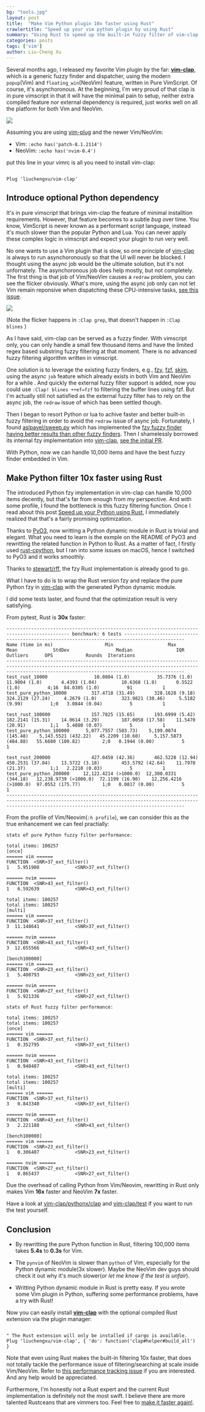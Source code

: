 ```yaml
---
bg: "tools.jpg"
layout: post
title:  "Make Vim Python plugin 10x faster using Rust"
crawlertitle: "Speed up your vim python plugin by using Rust"
summary: "Using Rust to speed up the built-in fuzzy filter of vim-clap written in Python"
categories: posts
tags: ['vim']
author: Liu-Cheng Xu
---
```


Several months ago, I released my favorite Vim plugin by the far: [**vim-clap**](https://github.com/liuchengxu/vim-clap), which is a generic fuzzy finder and dispatcher, using the modern `popup`(Vim) and `floating_win`(NeoVim) feature, written in Pure VimScript. Of course, it's asynchoronous. At the beginning, I'm very proud of that clap is in pure vimscript in that it will have the minimal pain to setup, neither extra compiled feature nor external dependency is required, just works well on all the platform for both Vim and NeoVim.

![](https://user-images.githubusercontent.com/8850248/66710372-7df56180-eda9-11e9-8c41-ffbc462a5340.gif)

Assuming you are using [vim-plug](https://github.com/junegunn/vim-plug) and the newer Vim/NeoVim:

- Vim: `:echo has('patch-8.1.2114')`
- NeoVim: `:echo has('nvim-0.4')`

put this line in your vimrc is all you need to install vim-clap:

```vim

Plug 'liuchengxu/vim-clap'

```

## Introduce optional Python dependency

It's in pure vimscript that brings vim-clap the feature of minimal installtion requirements. However, that feature becomes to a subtle _bug_ over time. You know, VimScript is never known as a performant script language, instead it's much slower than the popular Python and Lua. You can never apply these complex logic in vimscript and expect your plugin to run very well.

No one wants to use a Vim plugin that is slow, so one principle of [vim-clap](https://github.com/liuchengxu/vim-clap) is always to run asynchoronously so that the UI will never be blocked. I thought using the async job would be the ultimate solution, but it's not unfornately. The asynchoronous job does help mostly, but not completely. The first thing is that job of Vim/NeoVim causes a `redraw` problem, you can see the flicker obviously. What's more, using the async job only can not let Vim remain reponsive when dispatching these CPU-intensive tasks, [see this issue](https://github.com/liuchengxu/vim-clap/issues/75).

![](https://user-images.githubusercontent.com/8850248/67620599-3b1c9a80-f83b-11e9-8d8c-72bfae9d9177.gif)

(Note the flicker happens in `:Clap grep`, that doesn't happen in `:Clap blines` )

As I have said, vim-clap can be served as a fuzzy finder. With vimscript only, you can only handle a small few thousand items and have the limited regex based substring fuzzy filtering at that moment. There is no advanced fuzzy filtering algorithm written in vimscript.

One solution is to leverage the existing fuzzy finders, e.g., [fzy](https://github.com/jhawthorn/fzy), [fzf](https://github.com/junegunn/fzf), [skim](https://github.com/lotabout/skim), using the async `job` feature which already exists in both Vim and NeoVim for a while . And quickly the external fuzzy filter support is added, now you could use `:Clap! blines ++ef=fzf` to filtering the buffer lines using fzf. But I'm actually still not satisfied as the external fuzzy filter has to rely on the async job, the `redraw` issue of which has been settled though.

Then I began to resort Python or lua to achive faster and better built-in fuzzy filtering in order to avoid the `redraw` issue of async job. Fortunately, I found [aslpavel/sweep.py](https://github.com/aslpavel/sweep.py/blob/master/sweep.py) which has implemented the [fzy fuzzy finder having better results than other fuzzy finders](https://github.com/jhawthorn/fzy/blob/master/ALGORITHM.md). Then I shamelessly borrowed its internal fzy implementation into [vim-clap](https://github.com/liuchengxu/vim-clap), [see the initial PR]( https://github.com/liuchengxu/vim-clap/pull/92).

With Python, now we can handle 10,000 items and have the best fuzzy finder embedded in Vim.

## Make Python filter 10x faster using Rust

The introduced Python fzy implementation in vim-clap can handle 10,000 items decently, but that's far from enough from my perspective. And with some profile, I found the bottleneck is this fuzzy filtering function. Once I read about this post [Speed up your Python using Rust](https://developers.redhat.com/blog/2017/11/16/speed-python-using-rust/), I immediately realized that that's a fairly promising optimization.

Thanks to [PyO3](https://github.com/PyO3/pyo3), now writting a Python dynamic module in Rust is trivial and elegant. What you need to learn is the exmple on the README of PyO3 and rewritting the related function in Python to Rust. As a matter of fact, I firstly used [rust-cpython](https://github.com/dgrunwald/rust-cpython), but I ran into some issues on macOS, hence I switched to PyO3 and it works smoothly.

Thanks to [stewart/rff](https://github.com/stewart/rff), the fzy Rust implementation is already good to go.

What I have to do is to wrap the Rust version fzy and replace the pure Python fzy in [vim-clap](https://github.com/liuchengxu/vim-clap) with the generated Python dynamic module.

I did some tests laster, and found that the optimization result is very satisfying.

From pytest, Rust is **30x** faster:

```
--------------------------------------------------------------------------------------------- benchmark: 6 tests --------------------------------------------------------------------------------------------
Name (time in ms)                   Min                    Max                   Mean             StdDev                 Median                IQR            Outliers      OPS            Rounds  Iterations
-------------------------------------------------------------------------------------------------------------------------------------------------------------------------------------------------------------
test_rust_10000                 10.0804 (1.0)          35.7376 (1.0)          11.9004 (1.0)       4.4393 (1.04)         10.6368 (1.0)       0.5522 (1.0)          4;16  84.0305 (1.0)          91           1
test_pure_python_10000         317.4718 (31.49)       328.1628 (9.18)        324.2129 (27.24)     4.2679 (1.0)         323.9821 (30.46)     5.5182 (9.99)          1;0   3.0844 (0.04)          5           1

test_rust_100000               157.7825 (15.65)       193.6999 (5.42)        182.2141 (15.31)    14.0614 (3.29)        187.0058 (17.58)    11.5470 (20.91)         1;1   5.4880 (0.07)          5           1
test_pure_python_100000      5,077.7557 (503.73)    5,199.0074 (145.48)    5,143.5521 (432.22)   45.2209 (10.60)     5,157.5873 (484.88)   55.6680 (100.82)        2;0   0.1944 (0.00)          5           1

test_rust_200000               427.0450 (42.36)       462.5228 (12.94)       450.2531 (37.84)    13.5722 (3.18)        453.5792 (42.64)    11.7978 (21.37)         1;1   2.2210 (0.03)          5           1
test_pure_python_200000     12,122.4214 (>1000.0)  12,300.0331 (344.18)   12,238.9739 (>1000.0)  72.1199 (16.90)    12,256.4216 (>1000.0)  97.0552 (175.77)        1;0   0.0817 (0.00)          5           1
-------------------------------------------------------------------------------------------------------------------------------------------------------------------------------------------------------------
```

From the profile of Vim/Neovim(`:h profile`), we can consider this as the true enhancement we can feel practially:

```
stats of pure Python fuzzy filter performance:

total items: 100257
[once]
====== vim ======
FUNCTION  <SNR>37_ext_filter()
1   5.951908             <SNR>37_ext_filter()

====== nvim ======
FUNCTION  <SNR>43_ext_filter()
1   6.592639             <SNR>43_ext_filter()

total items: 100257
total items: 100257
[multi]
====== vim ======
FUNCTION  <SNR>37_ext_filter()
3  11.148641             <SNR>37_ext_filter()

====== nvim ======
FUNCTION  <SNR>43_ext_filter()
3  12.655566             <SNR>43_ext_filter()

[bench100000]
====== vim ======
FUNCTION  <SNR>23_ext_filter()
1   5.400793             <SNR>23_ext_filter()

====== nvim ======
FUNCTION  <SNR>27_ext_filter()
1   5.921336             <SNR>27_ext_filter()
```

```
stats of Rust fuzzy filter performance:

total items: 100257
total items: 100257
[once]
====== vim ======
FUNCTION  <SNR>37_ext_filter()
1   0.352795             <SNR>37_ext_filter()

====== nvim ======
FUNCTION  <SNR>43_ext_filter()
1   0.940487             <SNR>43_ext_filter()

total items: 100257
total items: 100257
[multi]
====== vim ======
FUNCTION  <SNR>37_ext_filter()
3   0.843340             <SNR>37_ext_filter()

====== nvim ======
FUNCTION  <SNR>43_ext_filter()
3   2.221188             <SNR>43_ext_filter()

[bench100000]
====== vim ======
FUNCTION  <SNR>23_ext_filter()
1   0.306407             <SNR>23_ext_filter()

====== nvim ======
FUNCTION  <SNR>27_ext_filter()
1   0.865437             <SNR>27_ext_filter()
```

Due the overhead of calling Python from Vim/Neovim, rewritting in Rust only makes Vim **16x** faster and NeoVim **7x** faster.

Have a look at [vim-clap/pythonx/clap](https://github.com/liuchengxu/vim-clap/tree/master/pythonx/clap) and [vim-clap/test](https://github.com/liuchengxu/vim-clap/tree/master/test) if you want to run the test yourself.

## Conclusion

- By rewritting the pure Python function in Rust, filtering 100,000 items takes **5.4s** to **0.3s** for Vim.

- The `pynvim` of NeoVim is slower than `python` of Vim, especially for the Python dynamic module(3x slower). Maybe the NeoVim dev guys should check it out why it's much slower(_or let me know if the test is unfair_).

- Writting Python dynamic module in Rust is pretty easy. If you wrote some Vim plugin in Python, suffering some performance problems, have a try with Rust!

Now you can easily install [**vim-clap**](https://github.com/liuchengxu/vim-clap) with the optional compiled Rust extension via the plugin manager:

```vim

" The Rust extension will only be installed if cargo is available.
Plug 'liuchengxu/vim-clap', { 'do': function('clap#helper#build_all') }

```

Note that even using Rust makes the built-in filtering 10x faster, that does not totally tackle the performance issue of filtering/searching at scale inside Vim/NeoVim. Refer to [this performance tracking issue](https://github.com/liuchengxu/vim-clap/issues/140) if you are interested. And any help would be appreciated.

Furthermore, I'm honestly not a Rust expert and the current Rust implementation is definitely not the most swift. I believe there are more talented Rustceans that are vimmers too. Feel free to [make it faster again!](https://github.com/liuchengxu/vim-clap/blob/master/pythonx/clap/fuzzymatch-rs/src/lib.rs).
